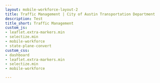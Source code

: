 ```yaml
---
layout: mobile-workforce-layout-2
title: Traffic Management | City of Austin Transportation Department
description: Test
title_short: Traffic Management
custom_js:
- leaflet.extra-markers.min
- selectize.min
- mobile-workforce
- state-plane-convert
custom_css:
- dashboard
- leaflet.extra-markers.min
- selectize.min
- mobile-workforce

---
```





